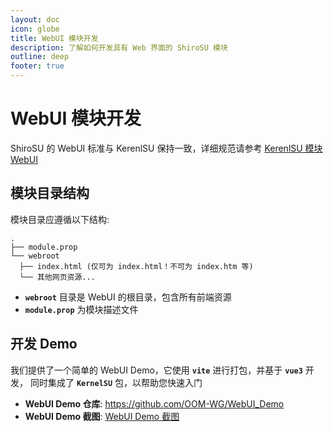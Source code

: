```yaml
---
layout: doc
icon: globe
title: WebUI 模块开发
description: 了解如何开发具有 Web 界面的 ShiroSU 模块
outline: deep
footer: true
---
```


# **WebUI 模块开发**

ShiroSU 的 WebUI 标准与 KerenlSU
保持一致，详细规范请参考 [KerenlSU 模块 WebUI](https://kernelsu.org/zh_CN/guide/module-webui.html)

## 模块目录结构

模块目录应遵循以下结构:

```plaintext
.
├── module.prop
└── webroot
  ├── index.html (仅可为 index.html！不可为 index.htm 等)
  └── 其他网页资源...
```

- **`webroot`** 目录是 WebUI 的根目录，包含所有前端资源
- **`module.prop`** 为模块描述文件

## 开发 Demo

我们提供了一个简单的 WebUI Demo，它使用 **`vite`** 进行打包，并基于 **`vue3`** 开发，
同时集成了 **`KernelSU`** 包，以帮助您快速入门

- **WebUI Demo 仓库**: <https://github.com/OOM-WG/WebUI_Demo>
- **WebUI Demo 截图**: [WebUI Demo 截图](/assets/img/webui.webp)
